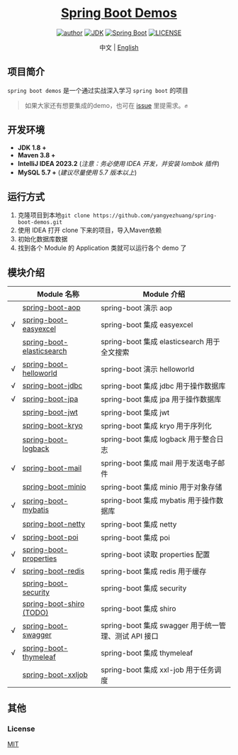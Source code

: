 <h1 align="center"><a href="https://github.com/yangyezhuang" target="_blank">Spring Boot Demos</a></h1>
<p align="center">
  <a href="https://xkcoding.com"><img alt="author" src="https://img.shields.io/badge/author-Yang Yezhuang-blue.svg"/></a>
  <a href="https://www.oracle.com/technetwork/java/javase/downloads/index.html"><img alt="JDK" src="https://img.shields.io/badge/JDK-1.8.0_162-orange.svg"/></a>
  <a href="https://docs.spring.io/spring-boot/docs/2.7.14.RELEASE/reference/html/"><img alt="Spring Boot" src="https://img.shields.io/badge/Spring Boot-2.7.14-brightgreen.svg"/></a>
  <a href="https://github.com/xkcoding/spring-boot-demo/blob/master/LICENSE"><img alt="LICENSE" src="https://img.shields.io/github/license/xkcoding/spring-boot-demo.svg"/></a>
</p>

<p align="center">
  <span>中文 | <a href="./README.en.md">English</a></span>
</p>

## 项目简介

`spring boot demos` 是一个通过实战深入学习 `spring boot` 的项目

> 如果大家还有想要集成的demo，也可在 [issue](https://github.com/yangyezhuang/spring-boot-demos/issues/new) 里提需求。✊


## 开发环境

- **JDK 1.8 +**
- **Maven 3.8 +**
- **IntelliJ IDEA 2023.2** (*注意：务必使用 IDEA 开发，并安装 lombok 插件*)
- **MySQL 5.7 +** (*建议尽量使用 5.7 版本以上*)

## 运行方式


1. 克隆项目到本地`git clone https://github.com/yangyezhuang/spring-boot-demos.git`
2. 使用 IDEA 打开 clone 下来的项目，导入Maven依赖
3. 初始化数据库数据
5. 找到各个 Module 的 Application 类就可以运行各个 demo 了


## 模块介绍

|   | Module 名称                                                | Module 介绍                               |
|---|----------------------------------------------------------|-----------------------------------------|
|   | [spring-boot-aop](./spring-boot-aop)                     | spring-boot 演示 aop                      |
| √ | [spring-boot-easyexcel](./spring-boot-easyexcel)         | spring-boot 集成 easyexcel                |
|   | [spring-boot-elasticsearch](./spring-boot-elasticsearch) | spring-boot 集成 elasticsearch 用于全文搜索     |
| √ | [spring-boot-helloworld](./spring-boot-helloworld)       | spring-boot 演示 helloworld               |
| √ | [spring-boot-jdbc](./spring-boot-jdbc)                   | spring-boot 集成 jdbc 用于操作数据库             |
| √ | [spring-boot-jpa](./spring-boot-jpa)                     | spring-boot 集成 jpa 用于操作数据库              |
|   | [spring-boot-jwt](./spring-boot-jwt)                     | spring-boot 集成 jwt                      |
|   | [spring-boot-kryo](./spring-boot-kryo)                   | spring-boot 集成 kryo 用于序列化               |
|   | [spring-boot-logback](./spring-boot-logback)             | spring-boot 集成 logback 用于整合日志           |
| √ | [spring-boot-mail](./spring-boot-mail)                   | spring-boot 集成 mail 用于发送电子邮件            |
|   | [spring-boot-minio](./spring-boot-minio)                 | spring-boot 集成 minio 用于对象存储             |
| √ | [spring-boot-mybatis](./spring-boot-mybatis)             | spring-boot 集成 mybatis 用于操作数据库          |
|   | [spring-boot-netty](./spring-boot-netty)                 | spring-boot 集成 netty                    |
| √ | [spring-boot-poi](./spring-boot-poi)                     | spring-boot 集成 poi                      |
| √ | [spring-boot-properties](./spring-boot-properties)       | spring-boot 读取 properties 配置            |
| √ | [spring-boot-redis](./spring-boot-redis)                 | spring-boot 集成 redis 用于缓存               |
|   | [spring-boot-security](./spring-boot-security)           | spring-boot 集成 security                 |
|   | [spring-boot-shiro (TODO)](./spring-boot-shiro)          | spring-boot 集成 shiro                    |
| √ | [spring-boot-swagger](./spring-boot-swagger)             | spring-boot 集成 swagger 用于统一管理、测试 API 接口 |
| √ | [spring-boot-thymeleaf](./spring-boot-thymeleaf)         | spring-boot 集成 thymeleaf                |
|   | [spring-boot-xxljob](./spring-boot-xxljob)               | spring-boot 集成 xxl-job 用于任务调度           |

## 其他

### License

[MIT](http://opensource.org/licenses/MIT)
